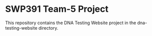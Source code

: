 # SWP391 Team-5 Project 
 
This repository contains the DNA Testing Website project in the dna-testing-website directory. 

